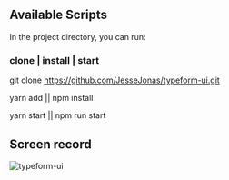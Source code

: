 ## Available Scripts

In the project directory, you can run:

### clone | install | start

git clone https://github.com/JesseJonas/typeform-ui.git

yarn add || npm install

yarn start || npm run start

## Screen record

![typeform-ui](https://user-images.githubusercontent.com/29109974/93523410-60aa0b00-f909-11ea-9227-6941ceafa163.gif)
